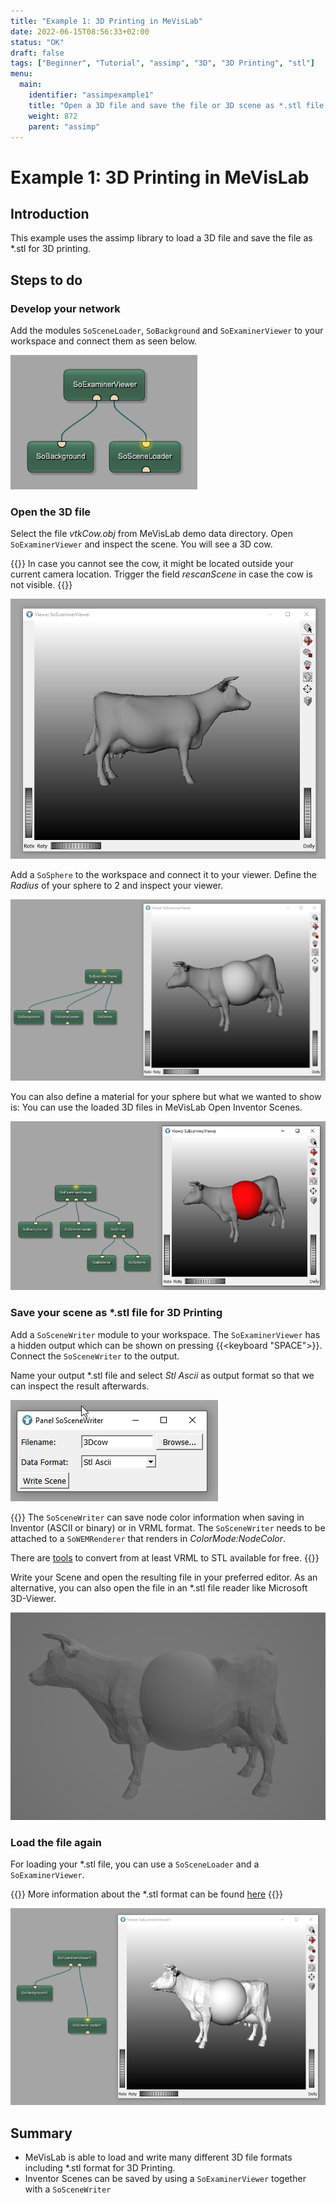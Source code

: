 ```yaml
---
title: "Example 1: 3D Printing in MeVisLab"
date: 2022-06-15T08:56:33+02:00
status: "OK"
draft: false
tags: ["Beginner", "Tutorial", "assimp", "3D", "3D Printing", "stl"]
menu: 
  main:
    identifier: "assimpexample1"
    title: "Open a 3D file and save the file or 3D scene as *.stl file for 3D printing."
    weight: 872
    parent: "assimp"
---
```

# Example 1: 3D Printing in MeVisLab

## Introduction
This example uses the assimp library to load a 3D file and save the file as *.stl for 3D printing.

## Steps to do
### Develop your network
Add the modules `SoSceneLoader`, `SoBackground` and `SoExaminerViewer` to your workspace and connect them as seen below.

![Example Network](/images/tutorials/thirdparty/assimp_example1.png "Example Network")

### Open the 3D file
Select the file *vtkCow.obj* from MeVisLab demo data directory. Open `SoExaminerViewer` and inspect the scene. You will see a 3D cow.

{{<alert class="info" caption="Info">}}
In case you cannot see the cow, it might be located outside your current camera location. Trigger the field *rescanScene* in case the cow is not visible.
{{</alert>}}

![Cow in SoExaminerViewer](/images/tutorials/thirdparty/vtkCow.png "Cow in SoExaminerViewer")

Add a `SoSphere` to the workspace and connect it to your viewer. Define the *Radius* of your sphere to 2 and inspect your viewer.

![Cow and Sphere in SoExaminerViewer](/images/tutorials/thirdparty/CowAndSphere.png "Cow and Sphere in SoExaminerViewer")

You can also define a material for your sphere but what we wanted to show is: You can use the loaded 3D files in MeVisLab Open Inventor Scenes.

![Cow and red Sphere in SoExaminerViewer](/images/tutorials/thirdparty/CowAndSphere_red.png "Cow and red Sphere in SoExaminerViewer")

### Save your scene as *.stl file for 3D Printing
Add a `SoSceneWriter` module to your workspace. The `SoExaminerViewer` has a hidden output which can be shown on pressing {{<keyboard "SPACE">}}. Connect the `SoSceneWriter` to the output.

Name your output *.stl file and select *Stl Ascii* as output format so that we can inspect the result afterwards.

![SoSceneWriter](/images/tutorials/thirdparty/SoSceneWriter.png "SoSceneWriter")

{{<alert class="info" caption="Info">}}
The `SoSceneWriter` can save node color information when saving in Inventor (ASCII or binary) or in VRML format. The `SoSceneWriter` needs to be attached to a `SoWEMRenderer` that renders in *ColorMode:NodeColor*.

There are [tools](https://www.patrickmin.com/meshconv/) to convert from at least VRML to STL available for free.
{{</alert>}}

Write your Scene and open the resulting file in your preferred editor. As an alternative, you can also open the file in an *.stl file reader like Microsoft 3D-Viewer.

![Microsoft 3D-Viewer](/images/tutorials/thirdparty/Microsoft_3D_Viewer.png "Microsoft 3D-Viewer")

### Load the file again
For loading your *.stl file, you can use a `SoSceneLoader` and a `SoExaminerViewer`. 

{{<alert class="info" caption="Info">}}
More information about the *.stl format can be found [here](https://en.wikipedia.org/wiki/STL_(file_format))
{{</alert>}}

![SoSceneLoader](/images/tutorials/thirdparty/SoSceneLoader_2.png "SoSceneLoader")

## Summary
* MeVisLab is able to load and write many different 3D file formats including *.stl format for 3D Printing.
* Inventor Scenes can be saved by using a `SoExaminerViewer` together with a `SoSceneWriter`

